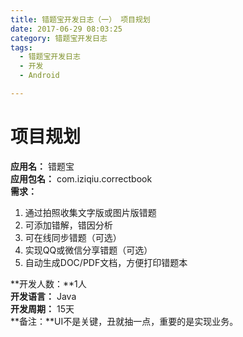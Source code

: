 ```yaml
---
title: 错题宝开发日志（一） 项目规划
date: 2017-06-29 08:03:25
category: 错题宝开发日志
tags: 
  - 错题宝开发日志
  - 开发
  - Android

---
```


# 项目规划 #

**应用名：** 错题宝  
**应用包名：** com.iziqiu.correctbook  
**需求：**  
1. 通过拍照收集文字版或图片版错题  
2. 可添加错解，错因分析  
3. 可在线同步错题（可选）  
4. 实现QQ或微信分享错题（可选）  
5. 自动生成DOC/PDF文档，方便打印错题本

**开发人数：**1人   
**开发语言：** Java  
**开发周期：** 15天  
**备注：**UI不是关键，丑就抽一点，重要的是实现业务。

